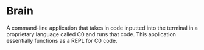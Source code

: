 # Brain
A command-line application that takes in code inputted into the terminal in a proprietary language called C0 and runs that code. This application essentially functions as a REPL for C0 code.
